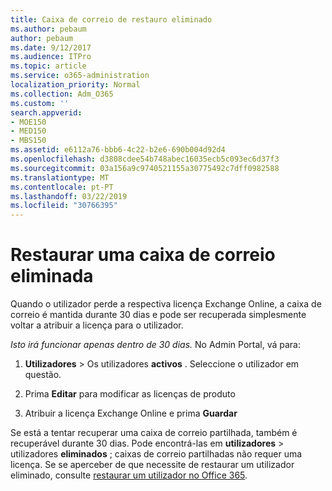 ```yaml
---
title: Caixa de correio de restauro eliminado
ms.author: pebaum
author: pebaum
ms.date: 9/12/2017
ms.audience: ITPro
ms.topic: article
ms.service: o365-administration
localization_priority: Normal
ms.collection: Adm_O365
ms.custom: ''
search.appverid:
- MOE150
- MED150
- MBS150
ms.assetid: e6112a76-bbb6-4c22-b2e6-690b004d92d4
ms.openlocfilehash: d3808cdee54b748abec16035ecb5c093ec6d37f3
ms.sourcegitcommit: 03a156a9c9740521155a30775492c7dff0982588
ms.translationtype: MT
ms.contentlocale: pt-PT
ms.lasthandoff: 03/22/2019
ms.locfileid: "30766395"
---
```

# <a name="restore-a-deleted-mailbox"></a>Restaurar uma caixa de correio eliminada

Quando o utilizador perde a respectiva licença Exchange Online, a caixa de correio é mantida durante 30 dias e pode ser recuperada simplesmente voltar a atribuir a licença para o utilizador.
  
 *Isto irá funcionar apenas dentro de 30 dias.*  No Admin Portal, vá para: 
  
1. **Utilizadores** \> Os utilizadores **activos** . Seleccione o utilizador em questão. 
    
2. Prima **Editar** para modificar as licenças de produto 
    
3. Atribuir a licença Exchange Online e prima **Guardar**
    
Se está a tentar recuperar uma caixa de correio partilhada, também é recuperável durante 30 dias. Pode encontrá-las em **utilizadores** \> utilizadores **eliminados** ; caixas de correio partilhadas não requer uma licença. Se se aperceber de que necessite de restaurar um utilizador eliminado, consulte [restaurar um utilizador no Office 365](https://docs.microsoft.com/en-us/office365/admin/add-users/restore-user).
  

